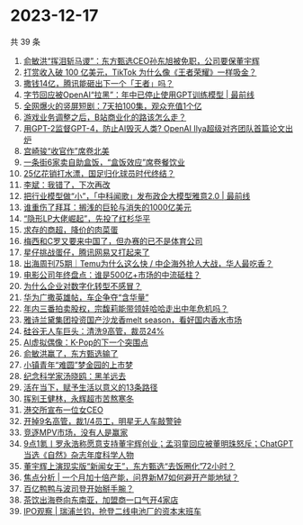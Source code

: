 # 2023-12-17

共 39 条

<!-- BEGIN 36KR -->
<!-- 最后更新时间 2023-12-17 09:52:35 +0800 -->
1. [俞敏洪“挥泪斩马谡”：东方甄选CEO孙东旭被免职，公司要保董宇辉](https://36kr.com/p/2562900053042820)
1. [打赏收入破 100 亿美元，TikTok 为什么像《王者荣耀》一样吸金？](https://36kr.com/p/2562932301325961)
1. [撒钱14亿，腾讯能砸出下一个「王者」吗？](https://36kr.com/p/2562918505440649)
1. [字节回应被OpenAI“拉黑”：年中已停止使用GPT训练模型 | 最前线](https://36kr.com/p/2563083247724169)
1. [全网爆火的竖屏短剧：7天拍100集，观众充值1个亿](https://36kr.com/p/2562668237710724)
1. [游戏业务调整之后，B站商业化的路该怎么走？](https://36kr.com/p/2562114038769288)
1. [用GPT-2监督GPT-4，防止AI毁灭人类? OpenAI Ilya超级对齐团队首篇论文出炉](https://36kr.com/p/2561960642927748)
1. [宫崎骏“收官作”席卷北美](https://36kr.com/p/2562102641452417)
1. [一条街6家卖自助盒饭，“盒饭效应”席卷餐饮业](https://36kr.com/p/2562001157823873)
1. [25亿花销打水漂，国足归化球员时代终结？](https://36kr.com/p/2561965854089349)
1. [李斌：我错了，下次再改](https://36kr.com/p/2562619550295684)
1. [把行业模型做“小”，「中科闻歌」发布政企大模型雅意2.0 | 最前线](https://36kr.com/p/2561723704532103)
1. [谁重伤了拜耳：搁浅的巨轮与消失的1000亿美元](https://36kr.com/p/2561961654230152)
1. [“隐形LP大佬崛起”，先投了红杉华平](https://36kr.com/p/2562940721342081)
1. [求存的商超，降价的肉菜蛋](https://36kr.com/p/2562003048537474)
1. [梅西和C罗又要来中国了，但办赛的已不是体育公司](https://36kr.com/p/2562027728346502)
1. [星仔挑战蛋仔，腾讯网易又打起来了](https://36kr.com/p/2561973865111431)
1. [出海周刊75期｜Temu为什么这么快 / 中企海外抢人大战，华人最吃香？](https://36kr.com/p/2562075118134656)
1. [电影公司年终盘点：谁是500亿+市场的中流砥柱？](https://36kr.com/p/2562171773674885)
1. [为什么企业对数字化转型不感冒？](https://36kr.com/p/2562642682914437)
1. [华为广撒英雄帖，车企争夺“含华量”](https://36kr.com/p/2562132097671046)
1. [年内三番拍卖股权，宗馥莉能带领娃哈哈走出中年危机吗？](https://36kr.com/p/2562113521868933)
1. [雅诗兰黛集团投资国产沙龙香melt season，看好国内香水市场](https://36kr.com/p/2562858179700355)
1. [硅谷无人车巨头：清洗9高管，裁员24%](https://36kr.com/p/2562999619970440)
1. [AI虚拟偶像：K-Pop的下一个突围点](https://36kr.com/p/2562000269483141)
1. [俞敏洪赢了，东方甄选输了](https://36kr.com/p/2563444551067270)
1. [小镇青年“难圆”梦金园的上市梦](https://36kr.com/p/2562883554025609)
1. [纪念科学家汤晓鸥：黑羊远去](https://36kr.com/p/2563453108233859)
1. [活在当下，赋予生活以意义的13条路径](https://36kr.com/p/2342330134353414)
1. [挥别王健林，永辉超市苦熬寒冬](https://36kr.com/p/2563358254292868)
1. [港交所宣布一位女CEO](https://36kr.com/p/2563198074054025)
1. [开掉9名高管，裁1/4员工，明星无人车敲警钟](https://36kr.com/p/2563554206000513)
1. [竞逐MPV市场，没有人是赢家](https://36kr.com/p/2564118490621320)
1. [9点1氪丨罗永浩称愿意支持董宇辉创业；孟羽童回应被董明珠怒斥；ChatGPT当选《自然》杂志年度科学人物](https://36kr.com/p/2562712801535620)
1. [董宇辉上演现实版“新闻女王”，东方甄选“去饭圈化”72小时？](https://36kr.com/p/2562152170546567)
1. [焦点分析 | 一个月加十倍产能，问界新M7如何避开产能地狱？](https://36kr.com/p/2561308313951616)
1. [百亿鸭鸭与波司登开始掰手腕？](https://36kr.com/p/2562125717874054)
1. [茶饮出海卷向东南亚，加盟商一口气开4家店](https://36kr.com/p/2562152457790857)
1. [IPO观察 | 瑞浦兰钧，抢登二线电池厂的资本末班车](https://36kr.com/p/2562017728585097)
<!-- END 36KR -->